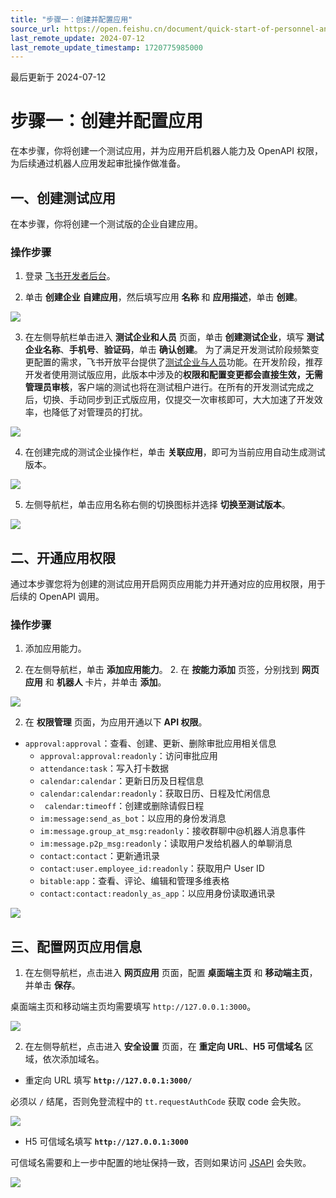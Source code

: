 ```yaml
---
title: "步骤一：创建并配置应用"
source_url: https://open.feishu.cn/document/quick-start-of-personnel-and-attendance-management-system/step-1-create-and-configure-an-application
last_remote_update: 2024-07-12
last_remote_update_timestamp: 1720775985000
---
```

最后更新于 2024-07-12

# 步骤一：创建并配置应用

在本步骤，你将创建一个测试应用，并为应用开启机器人能力及 OpenAPI 权限，为后续通过机器人应用发起审批操作做准备。

## 一、创建测试应用

在本步骤，你将创建一个测试版的企业自建应用。

### 操作步骤

1. 登录 [飞书开发者后台](https://open.feishu.cn/app)。

2. 单击 **创建企业** **自建应用**，然后填写应用 **名称** 和 **应用描述**，单击 **创建**。

![](https://sf3-cn.feishucdn.com/obj/open-platform-opendoc/522891e448cfd297ef1c8a47c66676ba_FzTORSUC2S.png?height=1236&lazyload=true&maxWidth=400&width=1036)

3. 在左侧导航栏单击进入 **测试企业和人员** 页面，单击 **创建测试企业**，填写 **测试企业名称**、**手机号**、**验证码**，单击 **确认创建**。
为了满足开发测试阶段频繁变更配置的需求，飞书开放平台提供了[测试企业与人员](https://open.feishu.cn/document/home/introduction-to-custom-app-development/testing-enterprise-and-personnel-functions)功能。在开发阶段，推荐开发者使用测试版应用，此版本中涉及的**权限和配置变更都会直接生效，无需管理员审核**，客户端的测试也将在测试租户进行。在所有的开发测试完成之后，切换、手动同步到正式版应用，仅提交一次审核即可，大大加速了开发效率，也降低了对管理员的打扰。

![](https://sf3-cn.feishucdn.com/obj/open-platform-opendoc/dc74dca16da2445b0996f0d00e8584af_ydBUEsJwLi.png?height=600&lazyload=true&maxWidth=400&width=1192)

4. 在创建完成的测试企业操作栏，单击 **关联应用**，即可为当前应用自动生成测试版本。

![](https://sf3-cn.feishucdn.com/obj/open-platform-opendoc/4202be5e53167a7c40376eb6487b6e08_5lkucwqj46.png?height=660&lazyload=true&maxWidth=600&width=2252)

5. 左侧导航栏，单击应用名称右侧的切换图标并选择 **切换至测试版本**。

![](https://sf3-cn.feishucdn.com/obj/open-platform-opendoc/5f1f18e8ea79283471f74d880fdce927_vh66oiBT7S.png?height=870&lazyload=true&maxWidth=600&width=2114)

## 二、开通应用权限

通过本步骤您将为创建的测试应用开启网页应用能力并开通对应的应用权限，用于后续的 OpenAPI 调用。

### 操作步骤

1. 添加应用能力。

1. 在左侧导航栏，单击 **添加应用能力**。
    2. 在 **按能力添加** 页签，分别找到 **网页应用** 和 **机器人** 卡片，并单击 **添加**。

![](https://sf3-cn.feishucdn.com/obj/open-platform-opendoc/610d56df8bbb511b5cfdedc9c2385cb7_aAajgBFevI.png?height=936&lazyload=true&maxWidth=600&width=2294)

2. 在 **权限管理** 页面，为应用开通以下 **API 权限**。

- `approval:approval`：查看、创建、更新、删除审批应用相关信息
    - `approval:approval:readonly`：访问审批应用
    - `attendance:task`：写入打卡数据
    - `calendar:calendar`：更新日历及日程信息
    - `calendar:calendar:readonly`：获取日历、日程及忙闲信息
    - ` calendar:timeoff`：创建或删除请假日程
    - `im:message:send_as_bot`：以应用的身份发消息
    - `im:message.group_at_msg:readonly`：接收群聊中@机器人消息事件
    - `im:message.p2p_msg:readonly`：读取用户发给机器人的单聊消息
    - `contact:contact`：更新通讯录
    - `contact:user.employee_id:readonly`：获取用户 User ID
    - `bitable:app`：查看、评论、编辑和管理多维表格
    - `contact:contact:readonly_as_app`：以应用身份读取通讯录

![](https://sf3-cn.feishucdn.com/obj/open-platform-opendoc/42c2e1edb36ce4dd495797c7bf45d650_O2wMOBAfGM.png?height=816&lazyload=true&maxWidth=600&width=2266)

## 三、配置网页应用信息

1. 在左侧导航栏，点击进入 **网页应用** 页面，配置 **桌面端主页** 和 **移动端主页**，并单击 **保存**。

桌面端主页和移动端主页均需要填写 `http://127.0.0.1:3000`。

![](https://sf3-cn.feishucdn.com/obj/open-platform-opendoc/b519f66d6005b43306028afe88fe8b9e_RUbtm9qd6e.png?height=1370&lazyload=true&maxWidth=600&width=1770)

2. 在左侧导航栏，点击进入 **安全设置** 页面，在 **重定向 URL**、**H5 可信域名** 区域，依次添加域名。

- 重定向 URL 填写 **`http://127.0.0.1:3000/`**

必须以 `/` 结尾，否则免登流程中的 `tt.requestAuthCode` 获取 code 会失败。

![](https://sf3-cn.feishucdn.com/obj/open-platform-opendoc/8515f69aa9f22df4f990382bc43adf05_eKclVmCFfd.png?height=492&lazyload=true&maxWidth=600&width=2154)

- H5 可信域名填写 **`http://127.0.0.1:3000`**

可信域名需要和上一步中配置的地址保持一致，否则如果访问 [JSAPI](https://open.feishu.cn/document/uYjL24iN/uMTMuMTMuMTM/) 会失败。

![](https://sf3-cn.feishucdn.com/obj/open-platform-opendoc/fafbadda4b3a6db84bc6a9dacba1b350_cwZwTTQK1C.png?height=1304&lazyload=true&maxWidth=600&width=2218)
